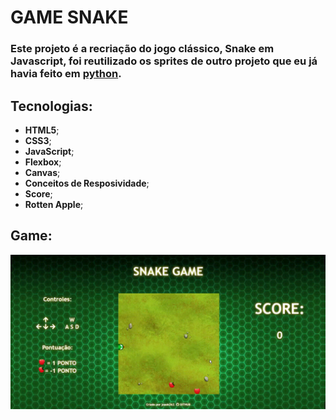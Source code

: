 # **GAME SNAKE**

### Este projeto é a recriação do jogo clássico, Snake em Javascript, foi reutilizado os sprites de outro projeto que eu já havia feito em [python](https://github.com/joaok2k2/gamesnake).


## **Tecnologias**:
- **HTML5**;
- **CSS3**;
- **JavaScript**;
- **Flexbox**;
- **Canvas**;
- **Conceitos de Resposividade**;
- **Score**;
- **Rotten Apple**;



## **Game**:

![](https://github.com/joaok2k2/snake-js/blob/master/img/git_js_snake_Trim.gif)








